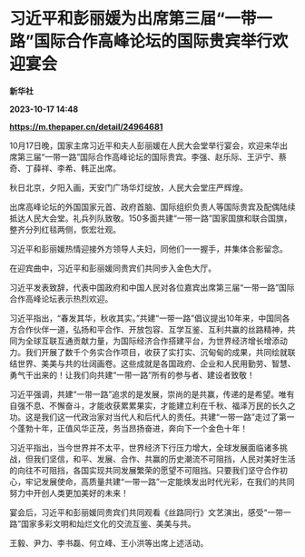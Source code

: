 # 习近平和彭丽媛为出席第三届“一带一路”国际合作高峰论坛的国际贵宾举行欢迎宴会
**新华社**

**2023-10-17 14:48**

**https://m.thepaper.cn/detail/24964681**

10月17日晚，国家主席习近平和夫人彭丽媛在人民大会堂举行宴会，欢迎来华出席第三届“一带一路”国际合作高峰论坛的国际贵宾。李强、赵乐际、王沪宁、蔡奇、丁薛祥、李希、韩正出席。

秋日北京，夕阳入画，天安门广场华灯绽放，人民大会堂庄严辉煌。

出席高峰论坛的外国国家元首、政府首脑、国际组织负责人等国际贵宾及配偶陆续抵达人民大会堂。礼兵列队致敬。150多面共建“一带一路”国家国旗和联合国旗，整齐分列红毯两侧，恢宏壮观。

习近平和彭丽媛热情迎接外方领导人夫妇，同他们一一握手，并集体合影留念。

在迎宾曲中，习近平和彭丽媛同贵宾们共同步入金色大厅。

习近平发表致辞，代表中国政府和中国人民对各位嘉宾出席第三届“一带一路”国际合作高峰论坛表示热烈欢迎。

习近平指出，“春发其华，秋收其实。”共建“一带一路”倡议提出10年来，中国同各方合作伙伴一道，弘扬和平合作、开放包容、互学互鉴、互利共赢的丝路精神，共同为全球互联互通贡献力量，为国际经济合作搭建平台，为世界经济增长增添动力。我们开展了数千个务实合作项目，收获了实打实、沉甸甸的成果，共同绘就联结世界、美美与共的壮阔画卷。这些成就是各国政府、企业和人民用勤劳、智慧、勇气干出来的！让我们向共建“一带一路”所有的参与者、建设者致敬！

习近平强调，共建“一带一路”追求的是发展，崇尚的是共赢，传递的是希望。唯有自强不息、不懈奋斗，才能收获累累果实，才能建立利在千秋、福泽万民的长久之功。这是我们这一代政治家对当代人和后代人的责任。共建“一带一路”走过了第一个蓬勃十年，正值风华正茂，务当昂扬奋进，奔向下一个金色十年！

习近平指出，当今世界并不太平，世界经济下行压力增大，全球发展面临诸多挑战，但我们坚信，和平、发展、合作、共赢的历史潮流不可阻挡，人民对美好生活的向往不可阻挡，各国实现共同发展繁荣的愿望不可阻挡。只要我们坚守合作初心，牢记发展使命，高质量共建“一带一路”一定能焕发出时代光彩，在我们的共同努力中开创人类更加美好的未来！

宴会后，习近平和彭丽媛同贵宾们共同观看《丝路同行》文艺演出，感受“一带一路”国家多彩文明和灿烂文化的交流互鉴、美美与共。

王毅、尹力、李书磊、何立峰、王小洪等出席上述活动。